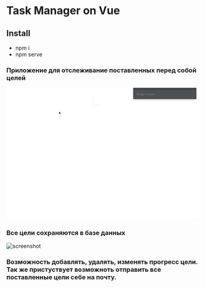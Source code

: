 # Task Manager on Vue
## Install 
* npm i
* npm serve 
### Приложение для отслеживание поставленных перед собой целей
![screenshot](add.gif)
### Все цели сохраняются в базе данных
![screenshot](interactive.gif)
### Возможность добавлять, удалять, изменять прогресс цели. Так же пристуствует возможноть отправить все поставленные цели себе на почту.
